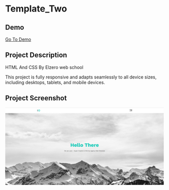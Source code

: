 # Template_Two
<h2>Demo</h2>
<a href="https://mohammedelsisi21.github.io/Template_Two/" target="_blank">Go To Demo</a>
<h2>Project Description</h2>
<p>HTML And CSS By Elzero web school</p>
<p>This project is fully responsive and adapts seamlessly to all device sizes, including desktops, tablets, and mobile devices.</p>


<h2>Project Screenshot</h2>
<img src="./images/GitHub.png">